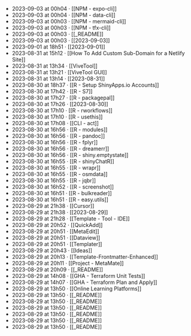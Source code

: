 - 2023-09-03 at 00h04 · [[NPM - expo-cli]]
- 2023-09-03 at 00h04 · [[NPM - data-cli]]
- 2023-09-03 at 00h03 · [[NPM - mermaid-cli]]
- 2023-09-03 at 00h03 · [[NPM - tfx-cli]]
- 2023-09-03 at 00h03 · [[_README]]
- 2023-09-03 at 00h03 · [[2023-09-03]]
- 2023-09-01 at 18h51 · [[2023-09-01]]
- 2023-08-31 at 15h12 · [[How To Add Custom Sub-Domain for a Netlify Site]]
- 2023-08-31 at 13h34 · [[ViveTool]]
- 2023-08-31 at 13h21 · [[ViveTool GUI]]
- 2023-08-31 at 13h14 · [[2023-08-31]]
- 2023-08-30 at 18h37 · [[R - Setup ShinyApps.io Accounts]]
- 2023-08-30 at 17h42 · [[R - S7]]
- 2023-08-30 at 17h27 · [[R - packagepal]]
- 2023-08-30 at 17h26 · [[2023-08-30]]
- 2023-08-30 at 17h10 · [[R - rworkflows]]
- 2023-08-30 at 17h10 · [[R - usethis]]
- 2023-08-30 at 17h08 · [[CLI - act]]
- 2023-08-30 at 16h56 · [[R - modules]]
- 2023-08-30 at 16h56 · [[R - pandoc]]
- 2023-08-30 at 16h56 · [[R - fplyr]]
- 2023-08-30 at 16h56 · [[R - dreamerr]]
- 2023-08-30 at 16h56 · [[R - shiny.emptystate]]
- 2023-08-30 at 16h55 · [[R - shinyChatR]]
- 2023-08-30 at 16h55 · [[R - wrapr]]
- 2023-08-30 at 16h55 · [[R - osmdata]]
- 2023-08-30 at 16h55 · [[R - jqbr]]
- 2023-08-30 at 16h52 · [[R - screenshot]]
- 2023-08-30 at 16h51 · [[R - bulkreader]]
- 2023-08-30 at 16h51 · [[R - easy.utils]]
- 2023-08-29 at 21h38 · [[Cursor]]
- 2023-08-29 at 21h38 · [[2023-08-29]]
- 2023-08-29 at 21h28 · [[Template - Tool - IDE]]
- 2023-08-29 at 20h52 · [[QuickAdd]]
- 2023-08-29 at 20h51 · [[MetaEdit]]
- 2023-08-29 at 20h51 · [[Dataview]]
- 2023-08-29 at 20h51 · [[Templater]]
- 2023-08-29 at 20h43 · [[Ideas]]
- 2023-08-29 at 20h13 · [[Template-Frontmatter-Enhanced]]
- 2023-08-29 at 20h11 · [[Project - MetaMate]]
- 2023-08-29 at 20h09 · [[_README]]
- 2023-08-29 at 14h08 · [[GHA - Terraform Unit Tests]]
- 2023-08-29 at 14h07 · [[GHA - Terraform Plan and Apply]]
- 2023-08-29 at 13h50 · [[Online Learning Platforms]]
- 2023-08-29 at 13h50 · [[_README]]
- 2023-08-29 at 13h50 · [[_README]]
- 2023-08-29 at 13h50 · [[_README]]
- 2023-08-29 at 13h50 · [[_README]]
- 2023-08-29 at 13h50 · [[_README]]
- 2023-08-29 at 13h50 · [[_README]]
